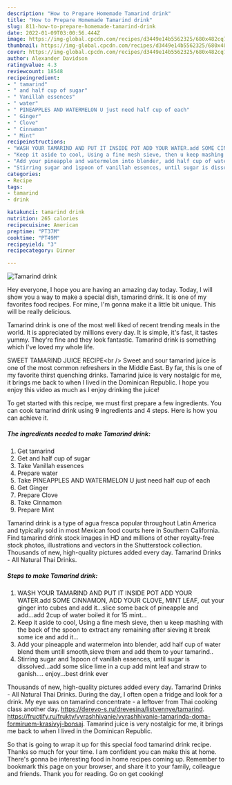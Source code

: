 ```yaml
---
description: "How to Prepare Homemade Tamarind drink"
title: "How to Prepare Homemade Tamarind drink"
slug: 811-how-to-prepare-homemade-tamarind-drink
date: 2022-01-09T03:00:56.444Z
image: https://img-global.cpcdn.com/recipes/d3449e14b5562325/680x482cq70/tamarind-drink-recipe-main-photo.jpg
thumbnail: https://img-global.cpcdn.com/recipes/d3449e14b5562325/680x482cq70/tamarind-drink-recipe-main-photo.jpg
cover: https://img-global.cpcdn.com/recipes/d3449e14b5562325/680x482cq70/tamarind-drink-recipe-main-photo.jpg
author: Alexander Davidson
ratingvalue: 4.3
reviewcount: 18548
recipeingredient:
- " tamarind"
- " and half cup of sugar"
- " Vanillah essences"
- " water"
- " PINEAPPLES AND WATERMELON U just need half cup of each"
- " Ginger"
- " Clove"
- " Cinnamon"
- " Mint"
recipeinstructions:
- "WASH YOUR TAMARIND AND PUT IT INSIDE POT ADD YOUR WATER.add SOME CINNAMON, ADD YOUR CLOVE, MINT LEAF, cut your ginger into cubes and add it...slice some back of pineapple and add...add 2cup of water boiled it for 15 mint..."
- "Keep it aside to cool, Using a fine mesh sieve, then u keep mashing with the back of the spoon to extract any remaining after sieving it break some ice and add it..."
- "Add your pineapple and watermelon into blender, add half cup of water blend them untill smooth,sieve them and add them to your tamarind.."
- "Stirring sugar and 1spoon of vanillah essences, until sugar is dissolved...add some slice lime in a cup add mint leaf and straw to ganish.... enjoy...best drink ever"
categories:
- Recipe
tags:
- tamarind
- drink

katakunci: tamarind drink 
nutrition: 265 calories
recipecuisine: American
preptime: "PT37M"
cooktime: "PT49M"
recipeyield: "3"
recipecategory: Dinner

---
```



![Tamarind drink](https://img-global.cpcdn.com/recipes/d3449e14b5562325/680x482cq70/tamarind-drink-recipe-main-photo.jpg)

Hey everyone, I hope you are having an amazing day today. Today, I will show you a way to make a special dish, tamarind drink. It is one of my favorites food recipes. For mine, I'm gonna make it a little bit unique. This will be really delicious.

Tamarind drink is one of the most well liked of recent trending meals in the world. It is appreciated by millions every day. It is simple, it's fast, it tastes yummy. They're fine and they look fantastic. Tamarind drink is something which I've loved my whole life.

SWEET TAMARIND JUICE RECIPE&lt;br /&gt; Sweet and sour tamarind juice is one of the most common refreshers in the Middle East. By far, this is one of my favorite thirst quenching drinks. Tamarind juice is very nostalgic for me, it brings me back to when I lived in the Dominican Republic. I hope you enjoy this video as much as I enjoy drinking the juice!


To get started with this recipe, we must first prepare a few ingredients. You can cook tamarind drink using 9 ingredients and 4 steps. Here is how you can achieve it.

<!--inarticleads1-->

##### The ingredients needed to make Tamarind drink:

1. Get  tamarind
1. Get  and half cup of sugar
1. Take  Vanillah essences
1. Prepare  water
1. Take  PINEAPPLES AND WATERMELON U just need half cup of each
1. Get  Ginger
1. Prepare  Clove
1. Take  Cinnamon
1. Prepare  Mint


Tamarind drink is a type of agua fresca popular throughout Latin America and typically sold in most Mexican food courts here in Southern California. Find tamarind drink stock images in HD and millions of other royalty-free stock photos, illustrations and vectors in the Shutterstock collection. Thousands of new, high-quality pictures added every day. Tamarind Drinks - All Natural Thai Drinks. 

<!--inarticleads2-->

##### Steps to make Tamarind drink:

1. WASH YOUR TAMARIND AND PUT IT INSIDE POT ADD YOUR WATER.add SOME CINNAMON, ADD YOUR CLOVE, MINT LEAF, cut your ginger into cubes and add it...slice some back of pineapple and add...add 2cup of water boiled it for 15 mint...
1. Keep it aside to cool, Using a fine mesh sieve, then u keep mashing with the back of the spoon to extract any remaining after sieving it break some ice and add it...
1. Add your pineapple and watermelon into blender, add half cup of water blend them untill smooth,sieve them and add them to your tamarind..
1. Stirring sugar and 1spoon of vanillah essences, until sugar is dissolved...add some slice lime in a cup add mint leaf and straw to ganish.... enjoy...best drink ever


Thousands of new, high-quality pictures added every day. Tamarind Drinks - All Natural Thai Drinks. During the day, I often open a fridge and look for a drink. My eye was on tamarind concentrate - a leftover from Thai cooking class another day. https://derevo-s.ru/drevesina/listvennye/tamarind. https://fructify.ru/frukty/vyrashhivanie/vyrashhivanie-tamarinda-doma-formiruem-krasivyj-bonsaj. Tamarind juice is very nostalgic for me, it brings me back to when I lived in the Dominican Republic. 

So that is going to wrap it up for this special food tamarind drink recipe. Thanks so much for your time. I am confident you can make this at home. There's gonna be interesting food in home recipes coming up. Remember to bookmark this page on your browser, and share it to your family, colleague and friends. Thank you for reading. Go on get cooking!
